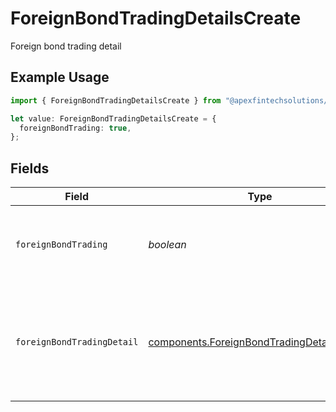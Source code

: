 # ForeignBondTradingDetailsCreate

Foreign bond trading detail

## Example Usage

```typescript
import { ForeignBondTradingDetailsCreate } from "@apexfintechsolutions/ascend-sdk/models/components";

let value: ForeignBondTradingDetailsCreate = {
  foreignBondTrading: true,
};
```

## Fields

| Field                                                                                                    | Type                                                                                                     | Required                                                                                                 | Description                                                                                              | Example                                                                                                  |
| -------------------------------------------------------------------------------------------------------- | -------------------------------------------------------------------------------------------------------- | -------------------------------------------------------------------------------------------------------- | -------------------------------------------------------------------------------------------------------- | -------------------------------------------------------------------------------------------------------- |
| `foreignBondTrading`                                                                                     | *boolean*                                                                                                | :heavy_check_mark:                                                                                       | Does the account anticipate trading in foreign bonds                                                     | true                                                                                                     |
| `foreignBondTradingDetail`                                                                               | [components.ForeignBondTradingDetailCreate](../../models/components/foreignbondtradingdetailcreate.md)[] | :heavy_minus_sign:                                                                                       | The foreign bond trading countries details. If yes, than please provide details                          |                                                                                                          |